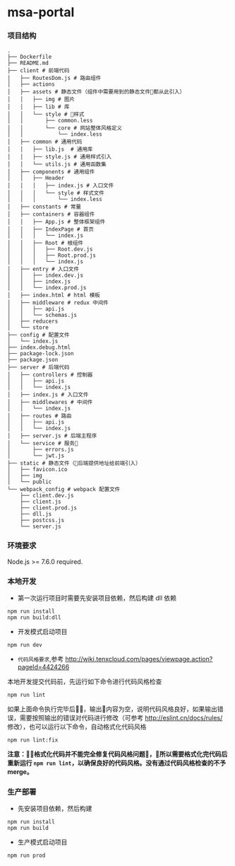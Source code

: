 # msa-portal
### 项目结构
```
.
├── Dockerfile
├── README.md
├── client # 前端代码
│   ├── RoutesDom.js # 路由组件
│   ├── actions
│   ├── assets # 静态文件（组件中需要用到的静态文件都从此引入）
│   │   ├── img # 图片
│   │   ├── lib # 库
│   │   └── style # 样式
│   │       ├── common.less
│   │       └── core # 网站整体风格定义
│   │           └── index.less
│   ├── common # 通用代码
│   │   ├── lib.js  # 通用库
│   │   ├── style.js # 通用样式引入
│   │   └── utils.js # 通用函数集
│   ├── components # 通用组件
│   │   ├── Header
│   │   │   ├── index.js # 入口文件
│   │   │   └── style # 样式文件
│   │   │       └── index.less
│   ├── constants # 常量
│   ├── containers # 容器组件
│   │   ├── App.js # 整体框架组件
│   │   ├── IndexPage # 首页
│   │   │   └── index.js
│   │   ├── Root # 根组件
│   │   │   ├── Root.dev.js
│   │   │   ├── Root.prod.js
│   │   │   └── index.js
│   ├── entry # 入口文件
│   │   ├── index.dev.js
│   │   ├── index.js
│   │   └── index.prod.js
│   ├── index.html # html 模板
│   ├── middleware # redux 中间件
│   │   ├── api.js
│   │   └── schemas.js
│   ├── reducers
│   └── store
├── config # 配置文件
│   └── index.js
├── index.debug.html
├── package-lock.json
├── package.json
├── server # 后端代码
│   ├── controllers # 控制器
│   │   ├── api.js
│   │   └── index.js
│   ├── index.js # 入口文件
│   ├── middlewares # 中间件
│   │   └── index.js
│   ├── routes # 路由
│   │   ├── api.js
│   │   └── index.js
│   ├── server.js # 后端主程序
│   └── service # 服务
│       ├── errors.js
│       └── jwt.js
├── static # 静态文件（后端提供地址给前端引入）
│   ├── favicon.ico
│   ├── img
│   └── public
└── webpack_config # webpack 配置文件
    ├── client.dev.js
    ├── client.js
    ├── client.prod.js
    ├── dll.js
    ├── postcss.js
    └── server.js
```

### 环境要求

Node.js >= 7.6.0 required.

### 本地开发
* 第一次运行项目时需要先安装项目依赖，然后构建 dll 依赖
```
npm run install
npm run build:dll
```
* 开发模式启动项目
```
npm run dev
```
* `代码风格要求`,参考 http://wiki.tenxcloud.com/pages/viewpage.action?pageId=4424266

本地开发提交代码前，先运行如下命令进行代码风格检查
```
npm run lint
```
如果上面命令执行完毕后，输出内容为空，说明代码风格良好，如果输出错误，需要按照输出的错误对代码进行修改（可参考 http://eslint.cn/docs/rules/ 修改），也可以运行以下命令，自动格式化代码风格
```
npm run lint:fix
```
**注意：格式化代码并不能完全修复代码风格问题，所以需要格式化完代码后重新运行 `npm run lint`，以确保良好的代码风格。没有通过代码风格检查的不予 merge。**

### 生产部署
* 先安装项目依赖，然后构建
```
npm run install
npm run build
```
* 生产模式启动项目
```
npm run prod
```
